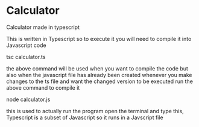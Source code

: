 # Calculator
Calculator made in typescript

This is written in Typescript so to execute it you will need to compile it into Javascript code

tsc calculator.ts

the above command will be used when you want to compile the code but also when the javascript file has already been created whenever you make changes to the ts file and want the changed version to be executed run the above command to compile it

node calculator.js

this is used to actually run the program open the terminal and type this, Typescript is a subset of Javascript so it runs in a Javscript file
